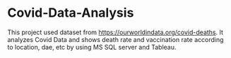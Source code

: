 # Covid-Data-Analysis

This project used dataset from https://ourworldindata.org/covid-deaths. It analyzes Covid Data and shows death rate and vaccination rate according to location, dae, etc by using MS SQL server and Tableau.

